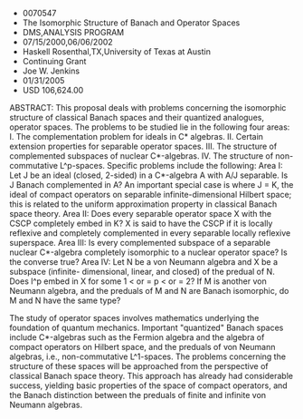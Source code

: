 
* 0070547
* The Isomorphic Structure of Banach and Operator Spaces
* DMS,ANALYSIS PROGRAM
* 07/15/2000,06/06/2002
* Haskell Rosenthal,TX,University of Texas at Austin
* Continuing Grant
* Joe W. Jenkins
* 01/31/2005
* USD 106,624.00

ABSTRACT: This proposal deals with problems concerning the isomorphic structure
of classical Banach spaces and their quantized analogues, operator spaces. The
problems to be studied lie in the following four areas: I. The complementation
problem for ideals in C* algebras. II. Certain extension properties for
separable operator spaces. III. The structure of complemented subspaces of
nuclear C*-algebras. IV. The structure of non-commutative L^p-spaces. Specific
problems include the following: Area I: Let J be an ideal (closed, 2-sided) in a
C*-algebra A with A/J separable. Is J Banach complemented in A? An important
special case is where J = K, the ideal of compact operators on separable
infinite-dimensional Hilbert space; this is related to the uniform approximation
property in classical Banach space theory. Area II: Does every separable
operator space X with the CSCP completely embed in K? X is said to have the CSCP
if it is locally reflexive and completely complemented in every separable
locally reflexive superspace. Area III: Is every complemented subspace of a
separable nuclear C*-algebra completely isomorphic to a nuclear operator space?
Is the converse true? Area IV: Let N be a von Neumann algebra and X be a
subspace (infinite- dimensional, linear, and closed) of the predual of N. Does
l^p embed in X for some 1 < or = p < or = 2? If M is another von Neumann
algebra, and the preduals of M and N are Banach isomorphic, do M and N have the
same type?

The study of operator spaces involves mathematics underlying the foundation of
quantum mechanics. Important "quantized" Banach spaces include C*-algebras such
as the Fermion algebra and the algebra of compact operators on Hilbert space,
and the preduals of von Neumann algebras, i.e., non-commutative L^1-spaces. The
problems concerning the structure of these spaces will be approached from the
perspective of classical Banach space theory. This approach has already had
considerable success, yielding basic properties of the space of compact
operators, and the Banach distinction between the preduals of finite and
infinite von Neumann algebras.


